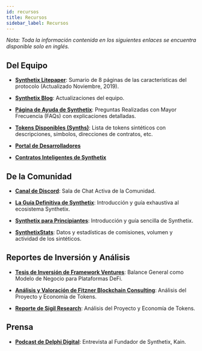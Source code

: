 ```yaml
---
id: recursos
title: Recursos
sidebar_label: Recursos
---
```


*Nota: Toda la información contenida en los siguientes enlaces se encuentra disponible solo en inglés.*

## Del Equipo

- **<a class="link" target="_blank" href="https://www.synthetix.io/uploads/synthetix_litepaper.pdf">Synthetix Litepaper</a>**: Sumario de 8 páginas de las características del protocolo (Actualizado Noviembre, 2019).

- **<a class="link" target="_blank" href="https://blog.synthetix.io/">Synthetix Blog</a>**: Actualizaciones del equipo.

- **<a class="link" target="_blank" href="https://help.synthetix.io/">Página de Ayuda de Synthetix</a>**: Preguntas Realizadas con Mayor Frecuencia (FAQs) con explicaciones detalladas.

- **<a class="link" target="_blank" href="https://www.synthetix.io/tokens">Tokens Disponibles (Synths)</a>**: Lista de tokens sintéticos con descripciones, símbolos, direcciones de contratos, etc.

- **<a class="link" target="_blank" href="https://developer.synthetix.io/api/docs/home.html">Portal de Desarrolladores</a>** 

- **<a class="link" target="_blank" href="https://developer.synthetix.io/api/docs/deployed-contracts.html">Contratos Inteligentes de Synthetix</a>**


## De la Comunidad

- **<a class="link" target="_blank" href="https://discordapp.com/channels/413890591840272394/413890591840272398">Canal de Discord</a>**: Sala de Chat Activa de la Comunidad.

- **<a class="link" target="_blank" href="https://defitutorials.substack.com/p/the-ultimate-guide-to-synthetix">La Guía Definitiva de Synthetix</a>**: Introducción y guía exhaustiva al ecosistema Synthetix.

- **<a class="link" target="_blank" href="https://www.publish0x.com/twicecrypto/synthetix-dummies-xdnxle">Synthetix para Principiantes</a>**: Introducción y guía sencilla de Synthetix.

- **<a class="link" target="_blank" href="http://synthetixstats.com/">SynthetixStats</a>**: Datos y estadísticas de comisiones, volumen y actividad de los sintéticos.


## Reportes de Inversión y Análisis

- **<a class="link" target="_blank" href="https://thedefiant.substack.com/p/balance-sheet-as-a-business-model">Tesis de Inversión de Framework Ventures</a>**: Balance General como Modelo de Negocio para Plataformas DeFi.

- **<a class="link" target="_blank" href="https://medium.com/fitzner-blockchain-consulting/token-tuesdays-synthetix-snx-5244a17273f2">Análisis y Valoración de Fitzner Blockchain Consulting</a>**: Análisis del Proyecto y Economía de Tokens.

- **<a class="link" target="_blank" href="https://sigilfund.com/research/synthetix-io-sigil-research/">Reporte de Sigil Research</a>**: Análisis del Proyecto y Economía de Tokens.

## Prensa

- **<a class="link" target="_blank" href="https://fiftyonepercent.podbean.com/e/synthetixs-kain-warwick-how-ethereum-will-absorb-a-trillion-dollar-market/">Podcast de Delphi Digital</a>**: Entrevista al Fundador de Synthetix, Kain.
